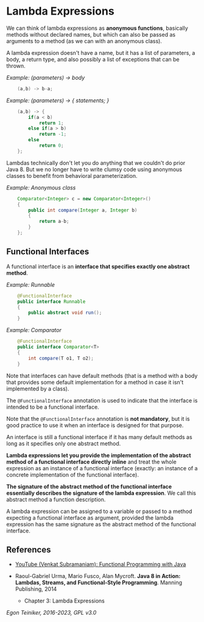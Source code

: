 # Lambda Expressions

We can think of lambda expressions as **anonymous functions**, basically methods 
without declared names, but which can also be passed as arguments to a method
(as we can with an anonymous class).

A lambda expression doesn't have a name, but it has a list of parameters, a
body, a return type, and also possibly a list of exceptions that can be thrown.

_Example: (parameters) -> body_
```Java
	(a,b) -> b-a;
```

_Example: (parameters) -> { statements; }_
```Java	
	(a,b) -> {
		if(a < b)
			return 1;
		else if(a > b)
			return -1;
		else
			return 0;
	};
```

Lambdas technically don't let you do anything that we couldn't do prior Java 8.
But we no longer have to write clumsy code using anonymous classes to benefit
from behavioral parameterization.

_Example: Anonymous class_
```Java
    Comparator<Integer> c = new Comparator<Integer>()
    {
        public int compare(Integer a, Integer b)
        {
            return a-b;
        }
    };
```

## Functional Interfaces
A functional interface is an **interface that specifies exactly one abstract method**.

_Example: Runnable_ 
```Java
    @FunctionalInterface
    public interface Runnable 
    {
        public abstract void run();
    }
```

_Example: Comparator<T>_
```Java
    @FunctionalInterface
    public interface Comparator<T> 
    {
        int compare(T o1, T o2);
    }
```

Note that interfaces can have default methods (that is a method with a body that 
provides some default implementation for a method in case it isn't implemented by 
a class).

The `@FunctionalInterface` annotation is used to indicate that the interface is
intended to be a functional interface. 

Note that the `@FunctionalInterface` annotation is **not mandatory**, 
but it is good practice to use it when an interface is designed for that purpose.
        
An interface is still a functional interface if it has many default methods as long 
as it specifies only one abstract method.        

**Lambda expressions let you provide the implementation of the abstract method of a
functional interface directly inline** and treat the whole expression as an instance
of a functional interface (exactly: an instance of a concrete implementation of the
functional interface).

**The signature of the abstract method of the functional interface essentially 
describes the signature of the lambda expression**. We call this abstract method a 
function description.

A lambda expression can be assigned to a variable or passed to a method expecting
a functional interface as argument, provided the lambda expression has the same 
signature as the abstract method of the functional interface.

## References

* [YouTube (Venkat Subramaniam): Functional Programming with Java](https://youtu.be/15X0qFtBqiQ)

* Raoul-Gabriel Urma, Mario Fusco, Alan Mycroft. **Java 8 in Action: Lambdas, Streams, and Functional-Style Programming**. Manning Publishing, 2014
    * Chapter 3: Lambda Expressions
  
*Egon Teiniker, 2016-2023, GPL v3.0*